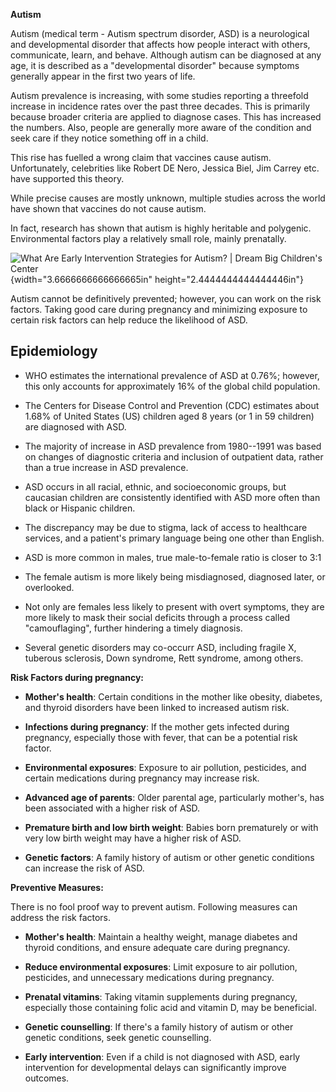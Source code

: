 **Autism**

Autism (medical term - Autism spectrum disorder, ASD) is a neurological
and developmental disorder that affects how people interact with others,
communicate, learn, and behave. Although autism can be diagnosed at any
age, it is described as a "developmental disorder" because symptoms
generally appear in the first two years of life. 

Autism prevalence is increasing, with some studies reporting a threefold
increase in incidence rates over the past three decades. This is
primarily because broader criteria are applied to diagnose cases. This
has increased the numbers. Also, people are generally more aware of the
condition and seek care if they notice something off in a child.

This rise has fuelled a wrong claim that vaccines cause autism.
Unfortunately, celebrities like Robert DE Nero, Jessica Biel, Jim Carrey
etc. have supported this theory.

While precise causes are mostly unknown, multiple studies across the
world have shown that vaccines do not cause autism.

In fact, research has shown that autism is highly heritable and
polygenic. Environmental factors play a relatively small role, mainly
prenatally.

![What Are Early Intervention Strategies for Autism? \| Dream Big
Children\'s Center](media/image1.jpeg){width="3.6666666666666665in"
height="2.4444444444444446in"}

Autism cannot be definitively prevented; however, you can work on the
risk factors. Taking good care during pregnancy and minimizing exposure
to certain risk factors can help reduce the likelihood of ASD.

## Epidemiology

- WHO estimates the international prevalence of ASD at 0.76%; however,
  this only accounts for approximately 16% of the global child
  population.

- The Centers for Disease Control and Prevention (CDC) estimates about
  1.68% of United States (US) children aged 8 years (or 1 in 59
  children) are diagnosed with ASD.

- The majority of increase in ASD prevalence from 1980--1991 was based
  on changes of diagnostic criteria and inclusion of outpatient data,
  rather than a true increase in ASD prevalence.

- ASD occurs in all racial, ethnic, and socioeconomic groups, but
  caucasian children are consistently identified with ASD more often
  than black or Hispanic children.

- The discrepancy may be due to stigma, lack of access to healthcare
  services, and a patient's primary language being one other than
  English.

- ASD is more common in males, true male-to-female ratio is closer to
  3:1

- The female autism is more likely being misdiagnosed, diagnosed later,
  or overlooked.

- Not only are females less likely to present with overt symptoms, they
  are more likely to mask their social deficits through a process called
  "camouflaging", further hindering a timely diagnosis.

- Several genetic disorders may co-occurr ASD, including fragile X,
  tuberous sclerosis, Down syndrome, Rett syndrome, among others.

**Risk Factors during pregnancy:**

- **Mother's health**: Certain conditions in the mother like obesity,
  diabetes, and thyroid disorders have been linked to increased autism
  risk.

- **Infections during pregnancy**: If the mother gets infected during
  pregnancy, especially those with fever, that can be a potential risk
  factor.

- **Environmental exposures**: Exposure to air pollution, pesticides,
  and certain medications during pregnancy may increase risk.

- **Advanced age of parents**: Older parental age, particularly
  mother's, has been associated with a higher risk of ASD.

- **Premature birth and low birth weight**: Babies born prematurely or
  with very low birth weight may have a higher risk of ASD.

- **Genetic factors**: A family history of autism or other genetic
  conditions can increase the risk of ASD.

**Preventive Measures:**

There is no fool proof way to prevent autism. Following measures can
address the risk factors.

- **Mother's health**: Maintain a healthy weight, manage diabetes and
  thyroid conditions, and ensure adequate care during pregnancy.

- **Reduce environmental exposures**: Limit exposure to air pollution,
  pesticides, and unnecessary medications during pregnancy.

- **Prenatal vitamins**: Taking vitamin supplements during pregnancy,
  especially those containing folic acid and vitamin D, may be
  beneficial.

- **Genetic counselling**: If there\'s a family history of autism or
  other genetic conditions, seek genetic counselling.

- **Early intervention**: Even if a child is not diagnosed with ASD,
  early intervention for developmental delays can significantly improve
  outcomes.
